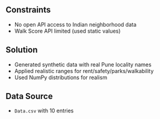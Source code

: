 ## Constraints
- No open API access to Indian neighborhood data
- Walk Score API limited (used static values)

## Solution
- Generated synthetic data with real Pune locality names
- Applied realistic ranges for rent/safety/parks/walkability
- Used NumPy distributions for realism

## Data Source
- `Data.csv` with 10 entries

